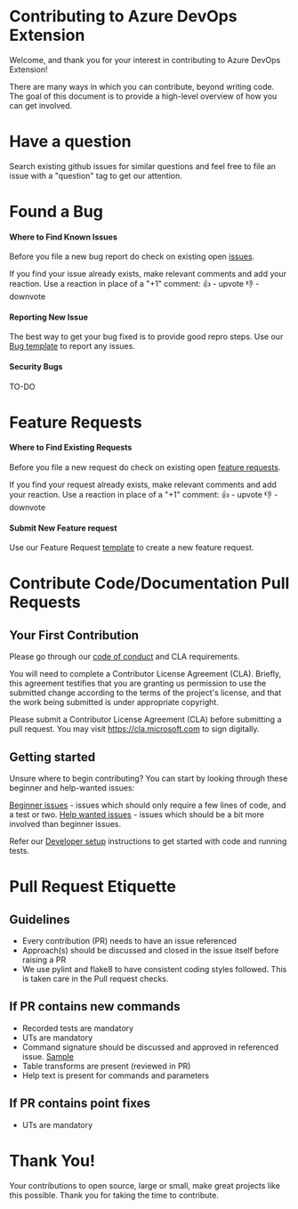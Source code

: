 # Contributing to Azure DevOps Extension

Welcome, and thank you for your interest in contributing to Azure DevOps Extension!

There are many ways in which you can contribute, beyond writing code. The goal of this document is to provide a high-level overview of how you can get involved.

# Have a question

Search existing github issues for similar questions and feel free to file an issue with a "question" tag to get our attention. 

# Found a Bug

#### Where to Find Known Issues

Before you file a new bug report do check on existing open [issues](https://github.com/Microsoft/vsts-cli/issues?q=is%3Aopen+is%3Aissue+label%3Abug).

If you find your issue already exists, make relevant comments and add your reaction. Use a reaction in place of a "+1" comment:
👍 - upvote
👎 - downvote

#### Reporting New Issue

The best way to get your bug fixed is to provide good repro steps. Use our [Bug template](TODO) to report any issues.

#### Security Bugs

TO-DO

# Feature Requests

#### Where to Find Existing Requests

Before you file a new request do check on existing open [feature requests](https://github.com/Microsoft/vsts-cli/issues?q=is%3Aissue+is%3Aopen+label%3AFeature).

If you find your request already exists, make relevant comments and add your reaction. Use a reaction in place of a "+1" comment:
👍 - upvote
👎 - downvote


#### Submit New Feature request

Use our Feature Request [template](TODO) to create a new feature request.

# Contribute Code/Documentation Pull Requests


## Your First Contribution

Please go through our [code of conduct](./) and CLA requirements.

You will need to complete a Contributor License Agreement (CLA). Briefly, this agreement testifies that you are granting us permission to use the submitted change according to the terms of the project's license, and that the work being submitted is under appropriate copyright.

Please submit a Contributor License Agreement (CLA) before submitting a pull request. You may visit https://cla.microsoft.com to sign digitally.

## Getting started

Unsure where to begin contributing? You can start by looking through these beginner and help-wanted issues:

[Beginner issues](TODO) - issues which should only require a few lines of code, and a test or two.
[Help wanted issues](TODO) - issues which should be a bit more involved than beginner issues.

Refer our [Developer setup](TODO) instructions to get started with code and running tests.

# Pull Request Etiquette 

## Guidelines
- Every contribution (PR) needs to have an issue referenced
- Approach(s) should be discussed and closed in the issue itself before raising a PR
- We use pylint and flake8 to have consistent coding styles followed. This is taken care in the Pull request checks.

## If PR contains new commands
- Recorded tests are mandatory
- UTs are mandatory
- Command signature should be discussed and approved in referenced issue. [Sample](https://github.com/Microsoft/vsts-cli/issues/319)
- Table transforms are present (reviewed in PR)
- Help text is present for commands and parameters

## If PR contains point fixes
- UTs are mandatory


# Thank You!

Your contributions to open source, large or small, make great projects like this possible. Thank you for taking the time to contribute.